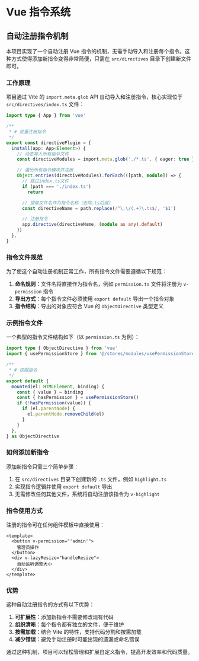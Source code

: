 # Vue 指令系统

## 自动注册指令机制

本项目实现了一个自动注册 Vue 指令的机制，无需手动导入和注册每个指令。这种方式使得添加新指令变得非常简便，只需在 `src/directives` 目录下创建新文件即可。

### 工作原理

项目通过 Vite 的 `import.meta.glob` API 自动导入和注册指令，核心实现位于 `src/directives/index.ts` 文件：

```typescript
import type { App } from 'vue'

/**
 * # 批量注册指令
 */
export const directivePlugin = {
  install(app: App<Element>) {
    // 动态导入所有指令文件
    const directiveModules = import.meta.glob('./*.ts', { eager: true })

    // 遍历所有指令模块并注册
    Object.entries(directiveModules).forEach(([path, module]) => {
      // 跳过index.ts文件
      if (path === './index.ts')
        return

      // 提取文件名作为指令名称（去除.ts后缀）
      const directiveName = path.replace(/^\.\/(.+)\.ts$/, '$1')

      // 注册指令
      app.directive(directiveName, (module as any).default)
    })
  },
}
```

### 指令文件规范

为了使这个自动注册机制正常工作，所有指令文件需要遵循以下规范：

1. **命名规则**：文件名将直接作为指令名，例如 `permission.ts` 文件将注册为 `v-permission` 指令
2. **导出方式**：每个指令文件必须使用 `export default` 导出一个指令对象
3. **指令结构**：导出的对象应符合 Vue 的 `ObjectDirective` 类型定义

### 示例指令文件

一个典型的指令文件结构如下（以 `permission.ts` 为例）：

```typescript
import type { ObjectDirective } from 'vue'
import { usePermissionStore } from '@/stores/modules/usePermissionStore'

/**
 * # 权限指令
 */
export default {
  mounted(el: HTMLElement, binding) {
    const { value } = binding
    const { hasPermission } = usePermissionStore()
    if (!hasPermission(value)) {
      if (el.parentNode) {
        el.parentNode.removeChild(el)
      }
    }
  },
} as ObjectDirective
```

### 如何添加新指令

添加新指令只需三个简单步骤：

1. 在 `src/directives` 目录下创建新的 `.ts` 文件，例如 `highlight.ts`
2. 实现指令逻辑并使用 `export default` 导出
3. 无需修改任何其他文件，系统将自动注册该指令为 `v-highlight`

### 指令使用方式

注册的指令可在任何组件模板中直接使用：

```vue
<template>
  <button v-permission="'admin'">
    管理员操作
  </button>
  <div v-lazyResize="handleResize">
    自动监听调整大小
  </div>
</template>
```

### 优势

这种自动注册指令的方式有以下优势：

1. **可扩展性**：添加新指令不需要修改现有代码
2. **组织清晰**：每个指令都有独立的文件，便于维护
3. **按需加载**：结合 Vite 的特性，支持代码分割和按需加载
4. **减少错误**：避免手动注册时可能出现的遗漏或命名错误

通过这种机制，项目可以轻松管理和扩展自定义指令，提高开发效率和代码质量。
